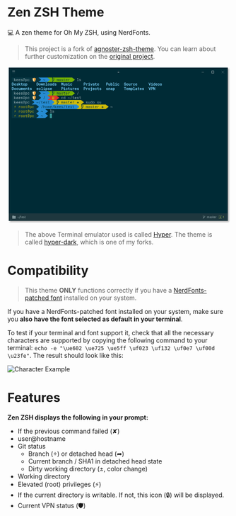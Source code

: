 # Zen ZSH Theme

💻 A zen theme for Oh My ZSH, using NerdFonts.

> This project is a fork of [agnoster-zsh-theme](https://github.com/agnoster/agnoster-zsh-theme). You can learn about further customization on the [original project](https://github.com/agnoster/agnoster-zsh-theme).

![Screenshot](img/screenshot.png)

> The above Terminal emulator used is called [Hyper](https://hyper.is). The theme is called [hyper-dark](https://github.com/keesvv/hyper-dark), which is one of my forks.

# Compatibility

> This theme **ONLY** functions correctly if you have a [NerdFonts-patched font](https://nerdfonts.com/#downloads) installed on your system.

If you have a NerdFonts-patched font installed on your system, make sure you **also have the font selected as default in your terminal**.

To test if your terminal and font support it, check that all the necessary characters are supported by copying the following command to your terminal: `echo -e "\ue602 \ue725 \ue5ff \uf023 \uf132 \uf0e7 \uf00d \u23fe"`. The result should look like this:

![Character Example](https://gist.githubusercontent.com/agnoster/3712874/raw/characters.png)

# Features

**Zen ZSH displays the following in your prompt:**

- If the previous command failed (✘)
- user@hostname
- Git status
  - Branch () or detached head (➦)
  - Current branch / SHA1 in detached head state
  - Dirty working directory (±, color change)
- Working directory
- Elevated (root) privileges (⚡)
- If the current directory is writable. If not, this icon (🔒) will be displayed.
- Current VPN status (🛡️)
